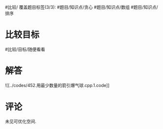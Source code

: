 #比较/
覆盖题目标签(3/3): #题目/知识点/贪心 #题目/知识点/数组 #题目/知识点/排序

# 比较目标

#比较/目标/随便看看

# 解答

![[../codes/452.用最少数量的箭引爆气球.cpp.1.code]]

# 评论
未见可优化空间.